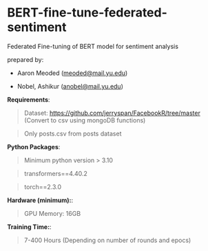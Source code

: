 # BERT-fine-tune-federated-sentiment
Federated Fine-tuning of BERT model for sentiment analysis

prepared by: 

* Aaron Meoded (meoded@mail.yu.edu)

* Nobel, Ashikur (anobel@mail.yu.edu)  
  

**Requirements**: 

> Dataset: https://github.com/jerryspan/FacebookR/tree/master (Convert to csv using mongoDB functions)

> Only posts.csv from posts dataset

**Python Packages**:

> Minimum python version > 3.10

> transformers==4.40.2 

> torch==2.3.0

**Hardware (minimum):**:

> GPU Memory: 16GB

**Training Time:**:

> 7-400 Hours (Depending on number of rounds and epocs)
